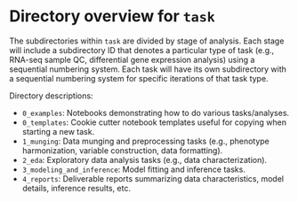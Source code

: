 # Directory overview for `task`

The subdirectories within `task` are divided by stage of analysis. Each stage will include a subdirectory ID that denotes a particular type of task (e.g., RNA-seq sample QC, differential gene expression analysis) using a sequential numbering system. Each task will have its own subdirectory with a sequential numbering system for specific iterations of that task type.

Directory descriptions:

* `0_examples`: Notebooks demonstrating how to do various tasks/analyses.
* `0_templates`: Cookie cutter notebook templates useful for copying when starting a new task.
* `1_munging`: Data munging and preprocessing tasks (e.g., phenotype harmonization, variable construction, data formatting).
* `2_eda`: Exploratory data analysis tasks (e.g., data characterization).
* `3_modeling_and_inference`: Model fitting and inference tasks.
* `4_reports`: Deliverable reports summarizing data characteristics, model details, inference results, etc.
